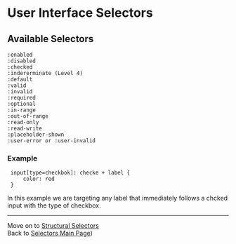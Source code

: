 # User Interface Selectors 


## Available Selectors
```
:enabled
:disabled
:checked
:indererminate (Level 4)
:default
:valid
:invalid
:required
:optional
:in-range
:out-of-range
:read-only
:read-write
:placeholder-shown
:user-error or :user-invalid
```

### Example
```
 input[type=checkbok]: checke + label {
     color: red
 }
```
In this example we are targeting any label that immediately follows a chcked input with the type of checkbox. 


___
Move on to [Structural Selectors](04-structural-selectors.md)  
Back to [Selectors Main Page](00-selectors.md))   